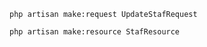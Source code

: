 
```
php artisan make:request UpdateStafRequest
```

```
php artisan make:resource StafResource 
```

